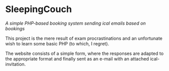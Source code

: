 # SleepingCouch
*A simple PHP-based booking system sending ical emails based on bookings*

This project is the mere result of exam procrastinations and an unfortunate wish to learn some basic PHP (to which, I regret).

The website consists of a simple form, where the responses are adapted to the appropriate format and finally sent as an e-mail with an attached ical-invitation.
